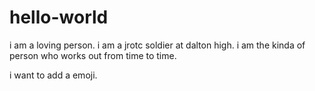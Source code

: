 # hello-world
i am a loving person.
i am a jrotc soldier at dalton high.
i am the kinda of person who works out from time to time.


i want to add a emoji.

